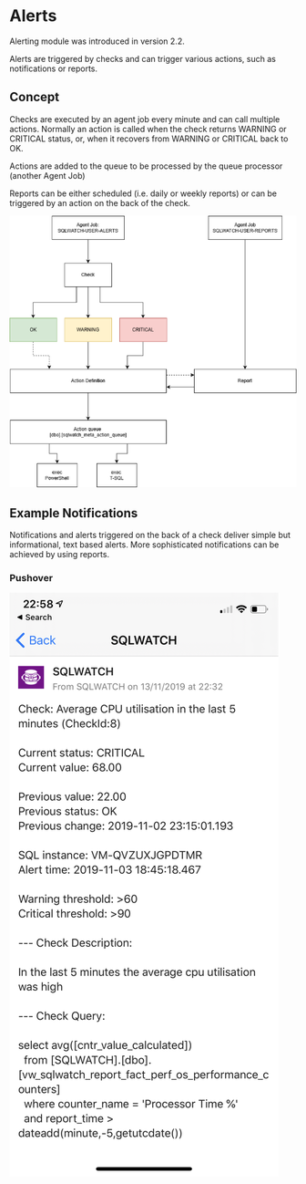# Alerts

Alerting module was introduced in version 2.2.

Alerts are triggered by checks and can trigger various actions, such as notifications or reports. 

## Concept

Checks are executed by an agent job every minute and can call multiple actions. Normally an action is called when the check returns WARNING or CRITICAL status, or, when it recovers from WARNING or CRITICAL back to OK.

Actions are added to the queue to be processed by the queue processor \(another Agent Job\)

Reports can be either scheduled \(i.e. daily or weekly reports\) or can be triggered by an action on the back of the check. 

![](../../.gitbook/assets/image%20%2844%29.png)

## Example Notifications

Notifications and alerts triggered on the back of a check deliver simple but informational, text based alerts. More sophisticated notifications can be achieved by using reports.

### Pushover

![](../../.gitbook/assets/image%20%2842%29.png)

